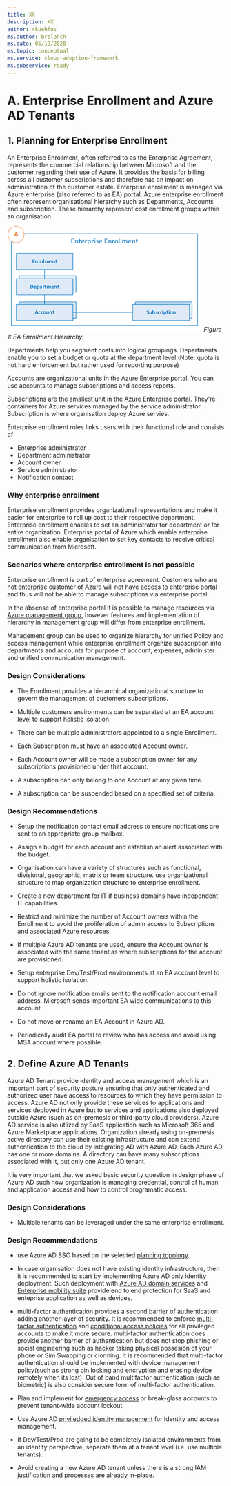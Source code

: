 ```yaml
---
title: XX
description: XX
author: rkuehfus
ms.author: brblanch
ms.date: 05/19/2020
ms.topic: conceptual
ms.service: cloud-adoption-framework
ms.subservice: ready
---
```


# A. Enterprise Enrollment and Azure AD Tenants

## 1. Planning for Enterprise Enrollment

An Enterprise Enrollment, often referred to as the Enterprise Agreement, represents the commercial relationship between Microsoft and the customer regarding their use of Azure. It provides the basis for billing across all customer subscriptions and therefore has an impact on administration of the customer estate. Enterprise enrollment is managed via Azure enterprise (also referred to as EA) portal. Azure enterprise enrollment often represent organisational hierarchy such as Departments, Accounts and subscription. These hierarchy represent cost enrollment groups within an organisation.

![Azure EA hierarchies.](./media/ea.png)
_Figure 1: EA Enrollment Hierarchy._

Departments help you segment costs into logical groupings. Departments enable you to set a budget or quota at the department level (Note: quota is not hard enforcement but rather used for reporting purpose)

Accounts are organizational units in the Azure Enterprise portal. You can use accounts to manage subscriptions and access reports.

Subscriptions are the smallest unit in the Azure Enterprise portal. They're containers for Azure services managed by the service administrator. Subscription is where organisation deploy Azure servies.

Enterprise enrollment roles links users with their functional role and consists of

- Enterprise administrator
- Department administrator
- Account owner
- Service administrator
- Notification contact

### Why enterprise enrollment

Enterprise enrollment provides organizational representations and make it easier for enterprise to roll up cost to their respective department. Enterprise enrollment enables to set an administrator for department or for entire organization. Enterprise portal of Azure which enable enterprise enrollment also enable organisation to set key contacts to receive critical communication from Microsoft.

### Scenarios where enterprise entrollment is not possible

Enterprise enrollment is part of enterprise agreement. Customers who are not enterprise customer of Azure will not have access to enterprise portal and thus will not be able to manage subscriptions via enterprise portal.

In the absense of enterprise portal it is possible to manage resources via [Azure management group](https://docs.microsoft.com/en-us/azure/governance/management-groups/overview), however features and implementation of hierarchy in management group will differ from enterprise enrollment.

Management group can be used to organize hierarchy for unified Policy and access management while enterprise enrollment organize subscription into departments and accounts for purpose of account, expenses, administer and unified communication management.

### Design Considerations

- The Enrollment provides a hierarchical organizational structure to govern the management of customers subscriptions.

- Multiple customers environments can be separated at an EA account level to support holistic isolation.

- There can be multiple administrators appointed to a single Enrollment.

- Each Subscription must have an associated Account owner.

- Each Account owner will be made a subscription owner for any subscriptions provisioned under that account.

- A subscription can only belong to one Account at any given time.

- A subscription can be suspended based on a specified set of criteria.

### Design Recommendations

- Setup the notification contact email address to ensure notifications are sent to an appropriate group mailbox.

- Assign a budget for each account and establish an alert associated with the budget.

- Organisation can have a variety of structures such as functional, divisional, geographic, matrix or team structure. use organizational structure to map organization structure to enterprise enrollment.

- Create a new department for IT if business domains have independent IT capabilities.

- Restrict and minimize the number of Account owners within the Enrollment to avoid the proliferation of admin access to Subscriptions and associated Azure resources.

- If multiple Azure AD tenants are used, ensure the Account owner is associated with the same tenant as where subscriptions for the account are provisioned.

- Setup enterprise Dev/Test/Prod environments at an EA account level to support holistic isolation.

- Do not ignore notification emails sent to the notification account email address. Microsoft sends important EA wide communications to this account.

- Do not move or rename an EA Account in Azure AD.

- Periodically audit EA portal to review who has access and avoid using MSA account where possible.

## 2. Define Azure AD Tenants

Azure AD Tenant provide identity and access management which is an important part of security posture ensuring that only authenticated and authorized user have access to resources to which they have permission to access. Azure AD not only provide these services to applications and services deployed in Azure but to services and applications also deployed outside Azure (such as on-premesis or third-party cloud providers). Azure AD service is also utlized by SaaS application such as Microsoft 365 and Azure Marketplace applications. Organization already using on-premesis active directory can use their existing infrastructure and can extend authentication to the cloud by integrating AD with Azure AD. Each Azure AD has one or more domains. A directory can have many subscriptions associated with it, but only one Azure AD tenant.

It is very important that we asked basic security question in design phase of Azure AD such how organization is managing credential, control of human and application access and how to control programatic access.

### Design Considerations

- Multiple tenants can be leveraged under the same enterprise enrollment.

### Design Recommendations

- use Azure AD SSO based on the selected [planning topology](https://docs.microsoft.com/en-us/azure/active-directory/hybrid/plan-connect-topologies).

- In case organisation does not have existing identity infrastructure, then it is recommended to start by implementing Azure AD only identity deployment. Such deployment with [Azure AD domain services](https://docs.microsoft.com/en-ca/azure/active-directory-domain-services/) and [Enterprise mobility suite](https://docs.microsoft.com/en-us/mem/intune/fundamentals/what-is-intune) provide end to end protection for SaaS and enteprise application as well as devices.

- multi-factor authentication provides a second barrier of authentication adding another layer of security. It is recommended to enforce [multi-factor authentication](https://docs.microsoft.com/en-us/azure/active-directory/authentication/concept-mfa-howitworks) and  [conditional access policies](https://docs.microsoft.com/en-us/azure/active-directory/conditional-access/overview) for all privileged accounts to make it more secure. multi-factor authentication does provide another barrier of authentication but does not stop phishing or social engineering such as hacker taking physical possesion of your phone or Sim Swapping or clonning. It is recommended that multi-factor authentication should be implemented with device management policy(such as strong pin locking and encryption and erasing device remotely when its lost). Out of band multifactor authentication (such as biometric) is also consider secure form of multi-factor authentication.

- Plan and implement for [emergency access](https://docs.microsoft.com/en-us/azure/active-directory/users-groups-roles/directory-emergency-access) or break-glass accounts to prevent tenant-wide account lockout.

- Use Azure AD [priviledged identity management](https://docs.microsoft.com/en-us/azure/active-directory/privileged-identity-management/pim-configure) for Identity and access management.

- If Dev/Test/Prod are going to be completely isolated environments from an identity perspective, separate them at a tenant level (i.e. use multiple tenants).

- Avoid creating a new Azure AD tenant unless there is a strong IAM justification and processes are already in-place.
